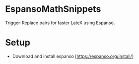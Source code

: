 # EspansoMathSnippets
Trigger-Replace pairs for faster LateX using Espanso.

# Setup
- Download and install espanso [https://espanso.org/install/]

